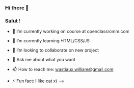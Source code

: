 ### Hi there 👋
### Salut !

- 🔭 I’m currently working on course at openclassromm.com
- 🌱 I’m currently learning HTML/CSS/JS
- 👯 I’m looking to collaborate on new project

- 💬 Ask me about what you want
- 📫 How to reach me: wastiaux.william@gmail.com

- ⚡ Fun fact: I like cat x)
-->
